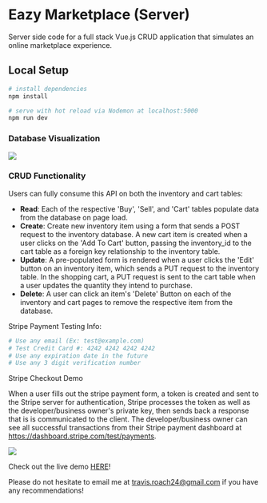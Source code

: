 # Eazy Marketplace (Server)

Server side code for a full stack Vue.js CRUD application that simulates an online marketplace experience.

## Local Setup

``` bash
# install dependencies
npm install

# serve with hot reload via Nodemon at localhost:5000
npm run dev

```

### Database Visualization

![](https://www.lucidchart.com/publicSegments/view/b8be1478-2b7a-45e4-bfca-57d5062d838b/image.png)

### CRUD Functionality
Users can fully consume this API on both the inventory and cart tables:
- **Read**: Each of the respective 'Buy', 'Sell', and 'Cart' tables populate data from the database on page load.
- **Create**: Create new inventory item using a form that sends a POST request to the inventory database. A new cart item is created when a user clicks on the 'Add To Cart' button, passing the inventory_id to the cart table as a foreign key relationship to the inventory table.
- **Update**: A pre-populated form is rendered when a user clicks the 'Edit' button on an inventory item, which sends a PUT request to the inventory table. In the shopping cart, a PUT request is sent to the cart table when a user updates the quantity they intend to purchase.
- **Delete**: A user can click an item's 'Delete' Button on each of the inventory and cart pages to remove the respective item from the database.



Stripe Payment Testing Info:
``` bash
# Use any email (Ex: test@example.com)
# Test Credit Card #: 4242 4242 4242 4242
# Use any expiration date in the future
# Use any 3 digit verification number

``` 

Stripe Checkout Demo

When a user fills out the stripe payment form, a token is created and sent to the Stripe server for authentication, Stripe processes the token as well as the developer/business owner's private key, then sends back a response that is is communicated to the client. The developer/business owner can see all successful transactions from their Stripe payment dashboard at https://dashboard.stripe.com/test/payments.

![](https://user-images.githubusercontent.com/33434059/42196183-d320abfa-7e39-11e8-8323-31f264e03d70.gif)


Check out the live demo [HERE](https://eazy-marketplace.firebaseapp.com/#/)!

Please do not hesitate to email me at travis.roach24@gmail.com if you have any recommendations!